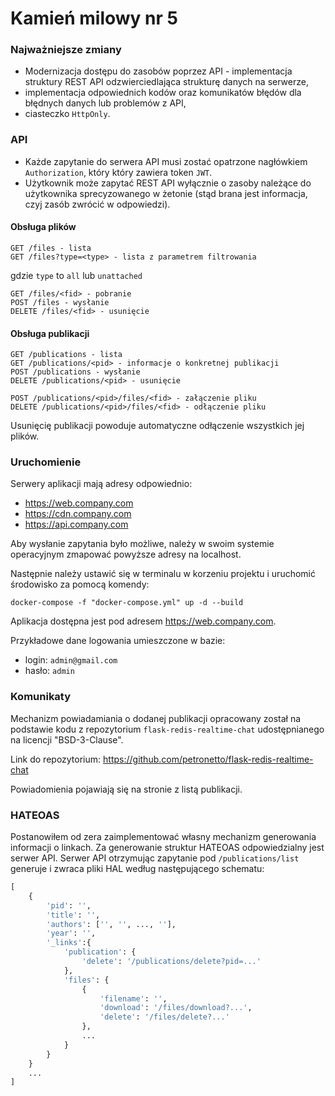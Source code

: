 # Kamień milowy nr 5

### Najważniejsze zmiany

* Modernizacja dostępu do zasobów poprzez API - implementacja struktury
  REST API odzwierciedlająca strukturę danych na serwerze,
* implementacja odpowiednich kodów oraz komunikatów błędów dla błędnych
  danych lub problemów z API,
* ciasteczko `HttpOnly`.
  
### API

* Każde zapytanie do serwera API musi zostać opatrzone nagłówkiem `Authorization`,
który który zawiera token `JWT`. 
* Użytkownik może zapytać REST API wyłącznie 
o zasoby należące do użytkownika sprecyzowanego w żetonie (stąd brana jest informacja, 
czyj zasób zwrócić w odpowiedzi).

#### Obsługa plików

```http request
GET /files - lista
GET /files?type=<type> - lista z parametrem filtrowania
```
gdzie `type` to `all` lub `unattached`

```http request
GET /files/<fid> - pobranie
POST /files - wysłanie
DELETE /files/<fid> - usunięcie
```

#### Obsługa publikacji

```http request
GET /publications - lista
GET /publications/<pid> - informacje o konkretnej publikacji
POST /publications - wysłanie
DELETE /publications/<pid> - usunięcie

POST /publications/<pid>/files/<fid> - załączenie pliku
DELETE /publications/<pid>/files/<fid> - odłączenie pliku
```

Usunięcię publikacji powoduje automatyczne odłączenie wszystkich jej plików.

### Uruchomienie

Serwery aplikacji mają adresy odpowiednio:
* https://web.company.com
* https://cdn.company.com
* https://api.company.com

Aby wysłanie zapytania było możliwe, należy w swoim systemie operacyjnym
zmapować powyższe adresy na localhost.

Następnie należy ustawić się w terminalu w korzeniu projektu i uruchomić 
środowisko za pomocą komendy:

```
docker-compose -f "docker-compose.yml" up -d --build  
```

Aplikacja dostępna jest pod adresem https://web.company.com.

Przykładowe dane logowania umieszczone w bazie:
* login: `admin@gmail.com`
* hasło: `admin`

### Komunikaty

Mechanizm powiadamiania o dodanej publikacji opracowany został
na podstawie kodu z repozytorium `flask-redis-realtime-chat` udostępnianego
na licencji "BSD-3-Clause".

Link do repozytorium:
https://github.com/petronetto/flask-redis-realtime-chat 

Powiadomienia pojawiają się na stronie z listą publikacji.

### HATEOAS

Postanowiłem od zera zaimplementować własny mechanizm generowania informacji o linkach.
Za generowanie struktur HATEOAS odpowiedzialny jest serwer API.
Serwer API otrzymując zapytanie pod `/publications/list` generuje i zwraca pliki HAL według 
następującego schematu:

```python
[
    {
        'pid': '',
        'title': '',
        'authors': ['', '', ..., ''],
        'year': '',
        '_links':{
            'publication': {
                'delete': '/publications/delete?pid=...'
            },
            'files': {
                {
                    'filename': '',
                    'download': '/files/download?...',
                    'delete': '/files/delete?...'
                },
                ...      
            }   
        }     
    }
    ...
]
```